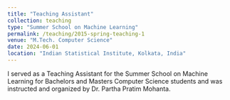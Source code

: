 ```yaml
---
title: "Teaching Assistant"
collection: teaching
type: "Summer School on Machine Learning"
permalink: /teaching/2015-spring-teaching-1
venue: "M.Tech. Computer Science"
date: 2024-06-01
location: "Indian Statistical Institute, Kolkata, India"
---
```


I served as a Teaching Assistant for the Summer School on Machine Learning for Bachelors and Masters Computer Science students and was instructed and organized by Dr. Partha Pratim Mohanta.

<!---

Heading 1
======

Heading 2
======

Heading 3
======
--->
